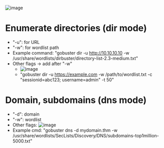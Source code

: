 ![image](https://github.com/ndmch3w/CyberSec/assets/130122471/02d2daf4-0da7-477d-95fa-ab7b166c50e3)


# Enumerate directories (dir mode)
- "-u": for URL
- "-w": for wordlist path
- Example command:
  "gobuster dir -u http://10.10.10.10 -w /usr/share/wordlists/dirbuster/directory-list-2.3-medium.txt"
- Other flags -> add after "-w"
  + ![image](https://github.com/ndmch3w/CyberSec/assets/130122471/5a5d057c-c7f0-48f5-9b90-fd2d401834b1) 
  + "gobuster dir -u https://example.com -w /path/to/wordlist.txt -c "sessionid=abc123; username=admin" -t 50"

# Domain, subdomains (dns mode)
- "-d": domain
- "-w": wordlist
- Other flags:
  ![image](https://github.com/ndmch3w/CyberSec/assets/130122471/fa120fd3-0b53-4c66-8cea-e31184947bcc)
- Example cmd: "gobuster dns -d mydomain.thm -w /usr/share/wordlists/SecLists/Discovery/DNS/subdomains-top1million-5000.txt"
